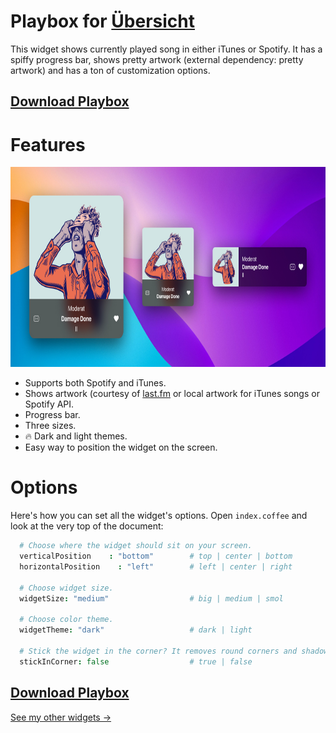 # Playbox for [Übersicht](http://tracesof.net/uebersicht/)

This widget shows currently played song in either iTunes or Spotify. It has a spiffy progress bar, shows pretty artwork (external dependency: pretty artwork) and has a ton of customization options.

## [Download Playbox](https://github.com/Pe8er/Playbox.widget/raw/master/Playbox.widget.zip)

# Features

<img src="https://github.com/Pe8er/Playbox.widget/blob/master/screenshot.jpg" width="516" height="320">

- Supports both Spotify and iTunes.
- Shows artwork (courtesy of [last.fm](http://www.last.fm) or local artwork for iTunes songs or Spotify API.
- Progress bar.
- Three sizes.
- 🔥 Dark and light themes.
- Easy way to position the widget on the screen.

# Options

Here's how you can set all the widget's options. Open `index.coffee` and look at the very top of the document:

```coffeescript
  # Choose where the widget should sit on your screen.
  verticalPosition    : "bottom"        # top | center | bottom
  horizontalPosition    : "left"        # left | center | right

  # Choose widget size.
  widgetSize: "medium"                  # big | medium | smol

  # Choose color theme.
  widgetTheme: "dark"                   # dark | light

  # Stick the widget in the corner? It removes round corners and shadows for a flat, minimalist setup.
  stickInCorner: false                  # true | false
```

## [Download Playbox](https://github.com/Pe8er/Playbox.widget/releases/latest)

[See my other widgets &rarr;](https://github.com/Pe8er/Ubersicht-Widgets)

